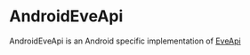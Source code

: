 AndroidEveApi
=============

AndroidEveApi is an Android specific implementation of [EveApi](https://code.google.com/p/eveapi/)
